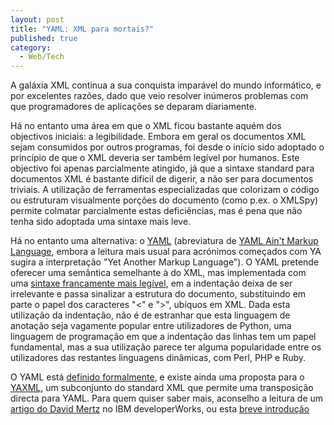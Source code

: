 ```yaml
---
layout: post
title: "YAML: XML para mortais?"
published: true
category:
  - Web/Tech
---
```

<p>A galáxia XML continua a sua conquista imparável do mundo informático, e por excelentes razões, dado que veio resolver inúmeros problemas com que programadores de aplicações se deparam diariamente.</p>

<p>Há no entanto uma área em que o XML ficou bastante aquém dos objectivos iniciais: a legibilidade. Embora em geral os documentos XML sejam consumidos por outros programas, foi desde o início sido adoptado o princípio de que o XML deveria ser também legível por humanos. Este objectivo foi apenas parcialmente atingido, já que a sintaxe standard para documentos XML é bastante difícil de digerir, a não ser para documentos triviais. A utilização de ferramentas especializadas que colorizam o código ou estruturam visualmente porções do documento (como p.ex. o XMLSpy) permite colmatar parcialmente estas deficiências, mas é pena que não tenha sido adoptada uma sintaxe mais leve.</p>

<p>Há no entanto uma alternativa: o <a href="http://www.yaml.org/">YAML</a> (abreviatura de <a href="http://www.yaml.org/refcard.html">YAML Ain't Markup Language</a>, embora a leitura mais usual para acrónimos começados com YA sugira a interpretação "Yet Another Markup Language"). O YAML pretende oferecer uma semântica semelhante à do XML, mas implementada com uma <a href="http://www.yaml.org/start.html">sintaxe francamente mais legível</a>, em a indentação deixa de ser irrelevante e passa sinalizar a estrutura do documento, substituindo em parte o papel dos caracteres "<" e ">", ubíquos em XML. Dada esta utilização da indentação, não é de estranhar que esta linguagem de anotação seja vagamente popular entre utilizadores de Python, uma linguagem de programação em que a indentação das linhas tem um papel fundamental, mas a sua utilização parece ter alguma popularidade entre os utilizadores das restantes linguagens dinâmicas, com Perl, PHP e Ruby.</p>

<p>O YAML está <a href="http://www.yaml.org/spec/">definido formalmente</a>, e existe ainda uma proposta para o <a href="http://www.yaml.org/xml.html">YAXML</a>, um subconjunto do standard XML que permite uma transposição directa para YAML. Para quem quiser saber mais, aconselho a leitura de um <a href="http://www-106.ibm.com/developerworks/xml/library/x-matters23.html">artigo do David Mertz</a> no IBM developerWorks, ou esta <a href="http://yaml.freepan.org/index.cgi?YamlInFiveMinutes">breve introdução</a></p>

